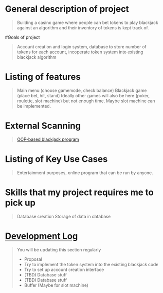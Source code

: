 # General description of project
> Building a casino game where people can bet tokens to play blackjack against an algorithm and their inventory of tokens is kept track of.

#Goals of project
> Account creation and login system, database to store number of tokens for each account, incoperate token system into existing blackjack algorithm

# Listing of features
> Main menu (choose gamemode, check balance)
> Blackjack game (place bet, hit, stand)
> Ideally other games will also be here (poker, roulette, slot machine) but not enough time. Maybe slot machine can be implemented.

# External Scanning
> [OOP-based blackjack program](https://github.com/sheetalbongale/Blackjack-Python/blob/master/blackjack.py)

# Listing of Key Use Cases
> Entertainment purposes, online program that can be run by anyone.

# Skills that my project requires me to pick up
> Database creation
> Storage of data in database

# [Development Log](/devlog.md)
> You will be updating this section regularly
> - Proposal
> - Try to implement the token system into the existing blackjack code
> - Try to set up account creation interface
> - (TBD) Database stuff
> - (TBD) Database stuff
> - Buffer (Maybe for slot machine)
